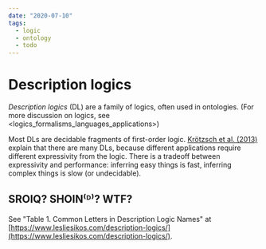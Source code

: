 ```yaml
---
date: "2020-07-10"
tags:
  - logic
  - ontology
  - todo
---
```


# Description logics


_Description logics_ (DL) are a family of logics, often used in ontologies.
(For more discussion on logics, see <logics_formalisms_languages_applications>)

Most DLs are decidable fragments of first-order logic. [Krötzsch et al. (2013)](https://arxiv.org/abs/1201.4089) explain that there are many DLs, because different applications require different expressivity from the logic.
There is a tradeoff between expressivity and performance: inferring easy things is fast, inferring complex things is slow (or undecidable).


## SROIQ? SHOIN⁽ᴰ⁾? WTF?


See "Table 1. Common Letters in Description Logic Names" at [https://www.lesliesikos.com/description-logics/](https://www.lesliesikos.com/description-logics/).
